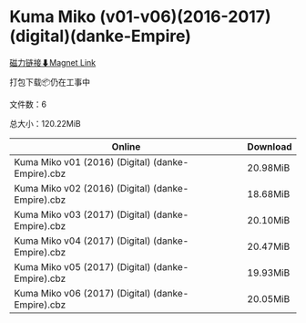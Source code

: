 # Kuma Miko (v01-v06)(2016-2017)(digital)(danke-Empire)

[磁力链接⬇Magnet Link](magnet:?xt=urn:btih:e5f4761e6d576053901cb30ff4acc9646cf560dd&dn=Kuma%20Miko%20%28v01-v06%29%282016-2017%29%28digital%29%28danke-Empire%29)

打包下载📦仍在工事中

文件数：6

总大小：120.22MiB

Online | Download
--- | ---
Kuma Miko v01 (2016) (Digital) (danke-Empire).cbz | 20.98MiB
Kuma Miko v02 (2016) (Digital) (danke-Empire).cbz | 18.68MiB
Kuma Miko v03 (2017) (Digital) (danke-Empire).cbz | 20.10MiB
Kuma Miko v04 (2017) (Digital) (danke-Empire).cbz | 20.47MiB
Kuma Miko v05 (2017) (Digital) (danke-Empire).cbz | 19.93MiB
Kuma Miko v06 (2017) (Digital) (danke-Empire).cbz | 20.05MiB